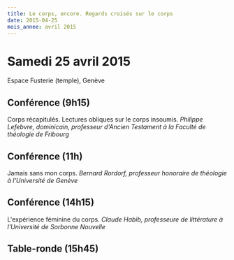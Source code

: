 ```yaml
---
title: Le corps, encore. Regards croisés sur le corps
date: 2015-04-25
mois_annee: avril 2015
---
```


# Samedi 25 avril 2015

Espace Fusterie (temple), Genève

## Conférence (9h15)
Corps récapitulés. Lectures obliques sur le corps insoumis. *Philippe Lefebvre, dominicain, professeur d'Ancien Testament à la Faculté de théologie de Fribourg*

## Conférence (11h)
Jamais sans mon corps. *Bernard Rordorf, professeur honoraire de théologie à l'Université de Genève*

## Conférence (14h15)
L'expérience féminine du corps. *Claude Habib, professeure de littérature à l'Université de Sorbonne Nouvelle*

## Table-ronde (15h45)
